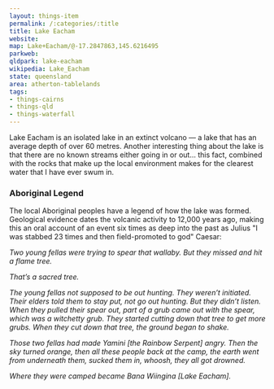 ```yaml
---
layout: things-item
permalink: /:categories/:title
title: Lake Eacham
website: 
map: Lake+Eacham/@-17.2847863,145.6216495
parkweb: 
qldpark: lake-eacham
wikipedia: Lake_Eacham
state: queensland
area: atherton-tablelands
tags:
- things-cairns
- things-qld
- things-waterfall
---
```


Lake Eacham is an isolated lake in an extinct volcano &mdash; a lake that has an average depth of over 60 metres. Another interesting thing about the lake is that there are no known streams either going in or out...  this fact, combined with the rocks that make up the local environment makes for the clearest water that I have ever swum in.

### Aboriginal Legend

The local Aboriginal peoples have a legend of how the lake was formed. Geological evidence dates the volcanic activity to 12,000 years ago, making this an oral account of an event six times as deep into the past as Julius "I was stabbed 23 times and then field-promoted to god" Caesar:

*Two young fellas were trying to spear that wallaby. But they missed and hit a flame tree.* 

*That’s a sacred tree.*

*The young fellas not supposed to be out hunting. They weren’t initiated. Their elders told them to stay put, not go out hunting. But they didn’t listen. When they pulled their spear out, part of a grub came out with the spear, which was a witchetty grub. They started cutting down that tree to get more grubs. When they cut down that tree, the ground began to shake.*

*Those two fellas had made Yamini [the Rainbow Serpent] angry. Then the sky turned orange, then all these people back at the camp, the earth went from underneath them, sucked them in, whoosh, they all got drowned.*

*Where they were camped became Bana Wiingina [Lake Eacham].* 